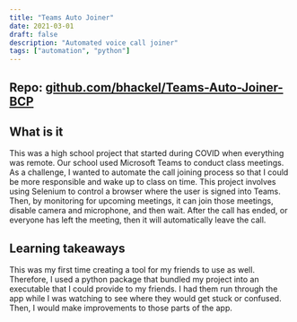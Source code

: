 ```yaml
---
title: "Teams Auto Joiner"
date: 2021-03-01
draft: false
description: "Automated voice call joiner"
tags: ["automation", "python"]
---
```


## Repo: [github.com/bhackel/Teams-Auto-Joiner-BCP](https://github.com/bhackel/Teams-Auto-Joiner-BCP)

## What is it

This was a high school project that started during COVID when everything was remote. Our school used Microsoft Teams to conduct class meetings. As a challenge, I wanted to automate the call joining process so that I could be more responsible and wake up to class on time. This project involves using Selenium to control a browser where the user is signed into Teams. Then, by monitoring for upcoming meetings, it can join those meetings, disable camera and microphone, and then wait. After the call has ended, or everyone has left the meeting, then it will automatically leave the call.

## Learning takeaways

This was my first time creating a tool for my friends to use as well. Therefore, I used a python package that bundled my project into an executable that I could provide to my friends. I had them run through the app while I was watching to see where they would get stuck or confused. Then, I would make improvements to those parts of the app.